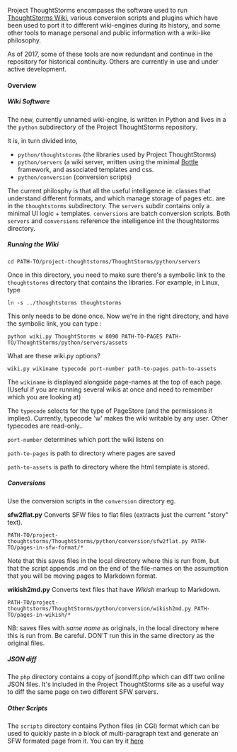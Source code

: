 Project ThoughtStorms encompases the software used to run [ThoughtStorms Wiki](http://thoughtstorms.info), various conversion scripts and plugins which have been used to port it to different wiki-engines during its history, and some other tools to manage personal and public information with a wiki-like philosophy.

As of 2017, some of these tools are now redundant and continue in the repository for historical continuity. Others are currently in use and under active development.

#### Overview

##### Wiki Software

The new, currently unnamed wiki-engine, is written in Python and lives in a the `python` subdirectory of the Project ThoughtStorms repository.

It is, in turn divided into,

 * `python/thoughtstorms` (the libraries used by Project ThoughtStorms)
 * `python/servers` (a wiki server, written using the minimal [Bottle](http://bottlepy.org/docs/dev/) framework, and associated templates and css.
 * `python/conversion` (conversion scripts)
 
The current philosphy is that all the useful intelligence ie. classes that understand different formats, and which manage storage of pages etc. are in the `thoughtstorms` subdirectory. The `servers` subdir contains only a minimal UI logic + templates. `conversions` are batch conversion scripts. Both `servers` and `conversions` reference the intelligence int the thoughtstorms directory.


##### Running the Wiki

	cd PATH-TO/project-thoughtstorms/ThoughtStorms/python/servers

Once in this directory, you need to make sure there's a symbolic link to the `thoughtstorms` directory that contains the libraries. For example, in Linux, type

    ln -s ../thoughtstorms thoughtstorms

This only needs to be done once. Now we're in the right directory, and have the symbolic link, you can type :
	
	python wiki.py ThoughtStorms w 8090 PATH-TO-PAGES PATH-TO/ThoughtStorms/python/servers/assets

What are these wiki.py options?

    wiki.py wikiname typecode port-number path-to-pages path-to-assets
    
The `wikiname` is displayed alongside page-names at the top of each page. (Useful if you are running several wikis at once and need to remember which you are looking at)

The `typecode` selects for the type of PageStore (and the permissions it implies). Currently, typecode 'w' makes the wiki writable by any user. Other typecodes are read-only..

`port-number` determines which port the wiki listens on

`path-to-pages` is path to directory where pages are saved

`path-to-assets` is path to directory where the html template is stored.

##### Conversions

Use the conversion scripts in the `conversion` directory eg.

**sfw2flat.py** Converts SFW files to flat files (extracts just the current "story" text). 

    PATH-TO/project-thoughtstorms/ThoughtStorms/python/conversion/sfw2flat.py PATH-TO/pages-in-sfw-format/* 

Note that this saves files in the local directory where this is run from, but that the script appends .md on the end of the file-names on the assumption that you will be moving pages to Markdown format.


**wikish2md.py** Converts text files that have *Wikish* markup to Markdown. 

    PATH-TO/project-thoughtstorms/ThoughtStorms/python/conversion/wikish2md.py PATH-TO/pages-in-wikish/* 
    
NB: saves files with *same name* as originals, in the local directory where this is run from. Be careful. DON'T run this in the same directory as the original files.



##### JSON diff

The `php` directory contains a copy of jsondiff.php which can diff two online JSON files. It's included in the Project ThoughtStorms site as a useful way to diff the same page on two different SFW servers.

##### Other Scripts

The `scripts` directory contains Python files (in CGI) format which can be used to quickly paste in a block of multi-paragraph text and generate an SFW formated page from it. You can try it [here](http://project.thoughtstorms.info/paste.html)


